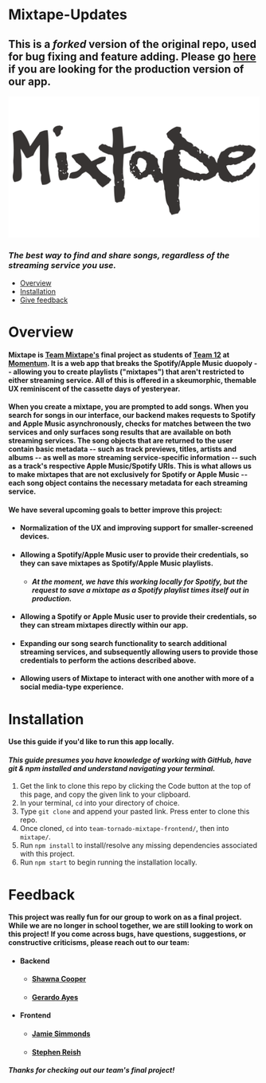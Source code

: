 # Mixtape-Updates

## This is a *forked* version of the original repo, used for bug fixing and feature adding. Please go [here](https://github.com/team-tornado-mixtape/team-tornado-mixtape-frontend) if you are looking for the production version of our app.

![Mixtape Logo](/mixtape/src/images/markdown/MixBanner.png)


### *The best way to find and share songs, regardless of the streaming service you use.*


- [Overview](#overview)
- [Installation](#installation)
- [Give feedback](#feedback)


# Overview


#### Mixtape is [Team Mixtape's](https://github.com/team-tornado-mixtape) final project as students of [Team 12](https://github.com/Momentum-Team-12) at [Momentum](https://www.momentumlearn.com/). It is a web app that breaks the Spotify/Apple Music duopoly -- allowing you to create playlists ("mixtapes") that aren't restricted to either streaming service. All of this is offered in a skeumorphic, themable UX reminiscent of the cassette days of yesteryear.


#### When you create a mixtape, you are prompted to add songs. When you search for songs in our interface, our backend makes requests to Spotify and Apple Music asynchronously, checks for matches between the two services and only surfaces song results that are available on both streaming services. The song objects that are returned to the user contain basic metadata -- such as track previews, titles, artists and albums -- as well as more streaming service-specific information -- such as a track's respective Apple Music/Spotify URIs. This is what allows us to make mixtapes that are not exclusively for Spotify or Apple Music -- each song object contains the necessary metadata for each streaming service.


#### We have several upcoming goals to better improve this project:
- #### Normalization of the UX and improving support for smaller-screened devices.
- #### Allowing a Spotify/Apple Music user to provide their credentials, so they can save mixtapes as Spotify/Apple Music playlists.
    - #### *At the moment, we have this  working locally for Spotify, but the request to save a mixtape as a Spotify playlist times itself out in production.*
- #### Allowing a Spotify or Apple Music user to provide their credentials, so they can stream mixtapes directly within our app.
- #### Expanding our song search functionality to search additional streaming services, and subsequently allowing users to provide those credentials to perform the actions described above.
- #### Allowing users of Mixtape to interact with one another with more of a social media-type experience.
        

# Installation


#### Use this guide if you'd like to run this app locally.


#### *This guide presumes you have knowledge of working with GitHub, have git & npm installed and understand navigating your terminal.*


1) Get the link to clone this repo by clicking the Code button at the top of this page, and copy the given link to your clipboard.
2) In your terminal, ```cd``` into your directory of choice.
3) Type ```git clone``` and append your pasted link. Press enter to clone this repo.
4) Once cloned, ```cd``` into ```team-tornado-mixtape-frontend/```, then into ```mixtape/```.
5) Run ```npm install``` to install/resolve any missing dependencies associated with this project.
6) Run ```npm start``` to begin running the installation locally.


# Feedback


#### This project was really fun for our group to work on as a final project. While we are no longer in school together, we are still looking to work on this project! If you come across bugs, have questions, suggestions, or constructive criticisms, please reach out to our team:


- #### Backend
    - #### [Shawna Cooper](https://www.linkedin.com/in/scooper1920/)
    - #### [Gerardo Ayes](https://www.linkedin.com/in/gea23/)
- #### Frontend
    - #### [Jamie Simmonds](https://www.linkedin.com/in/jamie-simmonds-b02b0838/)
    - #### [Stephen Reish](https://www.linkedin.com/in/stephenreish/)


#### *Thanks for checking out our team's final project!*
